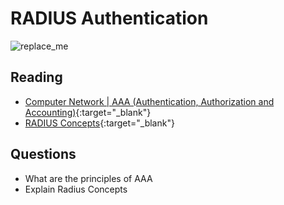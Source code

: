# RADIUS Authentication

![replace_me](https://codeworks.blob.core.windows.net/public/assets/img/illustrations/placeholder.svg)

## Reading

- [Computer Network | AAA (Authentication, Authorization and Accounting)](https://www.geeksforgeeks.org/computer-network-aaa-authentication-authorization-and-accounting/){:target="_blank"}
- [RADIUS Concepts](https://wiki.freeradius.org/guide/Concepts){:target="_blank"}

## Questions
- What are the principles of AAA
- Explain Radius Concepts